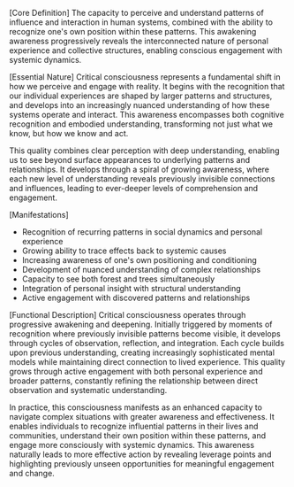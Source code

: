 [Core Definition]
The capacity to perceive and understand patterns of influence and interaction in human systems, combined with the ability to recognize one's own position within these patterns. This awakening awareness progressively reveals the interconnected nature of personal experience and collective structures, enabling conscious engagement with systemic dynamics.

[Essential Nature]
Critical consciousness represents a fundamental shift in how we perceive and engage with reality. It begins with the recognition that our individual experiences are shaped by larger patterns and structures, and develops into an increasingly nuanced understanding of how these systems operate and interact. This awareness encompasses both cognitive recognition and embodied understanding, transforming not just what we know, but how we know and act.

This quality combines clear perception with deep understanding, enabling us to see beyond surface appearances to underlying patterns and relationships. It develops through a spiral of growing awareness, where each new level of understanding reveals previously invisible connections and influences, leading to ever-deeper levels of comprehension and engagement.

[Manifestations]
- Recognition of recurring patterns in social dynamics and personal experience
- Growing ability to trace effects back to systemic causes
- Increasing awareness of one's own positioning and conditioning
- Development of nuanced understanding of complex relationships
- Capacity to see both forest and trees simultaneously
- Integration of personal insight with structural understanding
- Active engagement with discovered patterns and relationships

[Functional Description]
Critical consciousness operates through progressive awakening and deepening. Initially triggered by moments of recognition where previously invisible patterns become visible, it develops through cycles of observation, reflection, and integration. Each cycle builds upon previous understanding, creating increasingly sophisticated mental models while maintaining direct connection to lived experience. This quality grows through active engagement with both personal experience and broader patterns, constantly refining the relationship between direct observation and systematic understanding.

In practice, this consciousness manifests as an enhanced capacity to navigate complex situations with greater awareness and effectiveness. It enables individuals to recognize influential patterns in their lives and communities, understand their own position within these patterns, and engage more consciously with systemic dynamics. This awareness naturally leads to more effective action by revealing leverage points and highlighting previously unseen opportunities for meaningful engagement and change.